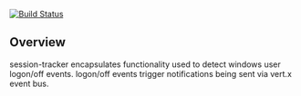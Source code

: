 [![Build Status](https://app.codeship.com/projects/9e4a2780-06a2-0135-157e-2a7571ad9aae/status?branch=master)](https://app.codeship.com/projects/213880)

## Overview

session-tracker encapsulates functionality used to detect windows user logon/off events. 
logon/off events trigger notifications being sent via vert.x event bus.
